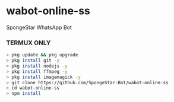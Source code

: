 # wabot-online-ss
SpongeStar WhatsApp Bot

### TERMUX ONLY
```bash
> pkg update && pkg upgrade
> pkg install git -y
> pkg install nodejs -y
> pkg install ffmpeg -y
> pkg install imagemagick -y
> git clone https://github.com/SpongeStar-Bot/wabot-online-ss
> cd wabot-online-ss
> npm install
``` 
